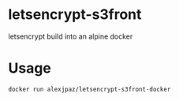 # letsencrypt-s3front
letsencrypt build into an alpine docker

# Usage

```
docker run alexjpaz/letsencrypt-s3front-docker

```

